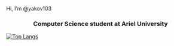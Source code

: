  Hi, I’m @yakov103
<h3 align="center">Computer Science student at Ariel University</h3>

[![Top Langs](https://github-readme-stats.vercel.app/api/top-langs/?username=anuraghazra&layout=compact)](https://github.com/yakov103)
